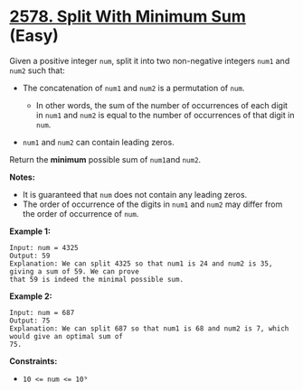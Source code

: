 # [2578. Split With Minimum Sum][link] (Easy)

[link]: https://leetcode.com/problems/split-with-minimum-sum/

Given a positive integer `num`, split it into two non-negative integers `num1` and `num2` such that:

- The concatenation of `num1` and `num2` is a permutation of `num`.

  - In other words, the sum of the number of occurrences of each digit in `num1` and `num2` is equal
to the number of occurrences of that digit in `num`.
- `num1` and `num2` can contain leading zeros.

Return the **minimum** possible sum of `num1`and `num2`.

**Notes:**

- It is guaranteed that `num` does not contain any leading zeros.
- The order of occurrence of the digits in `num1` and `num2` may differ from the order of occurrence
of `num`.

**Example 1:**

```
Input: num = 4325
Output: 59
Explanation: We can split 4325 so that num1 is 24 and num2 is 35, giving a sum of 59. We can prove
that 59 is indeed the minimal possible sum.
```

**Example 2:**

```
Input: num = 687
Output: 75
Explanation: We can split 687 so that num1 is 68 and num2 is 7, which would give an optimal sum of
75.
```

**Constraints:**

- `10 <= num <= 10⁹`
